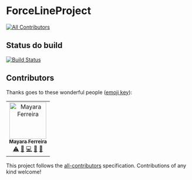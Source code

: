 # ForceLineProject
[![All Contributors](https://img.shields.io/badge/all_contributors-1-orange.svg?style=flat-square)](#contributors)

## Status do build
[![Build Status](https://travis-ci.com/lucasdlg5/ForceLineProject.svg?branch=master)](https://travis-ci.com/lucasdlg5/ForceLineProject)

## Contributors

Thanks goes to these wonderful people ([emoji key](https://allcontributors.org/docs/en/emoji-key)):

<!-- ALL-CONTRIBUTORS-LIST:START - Do not remove or modify this section -->
<!-- prettier-ignore -->
<table><tr><td align="center"><a href="https://github.com/mayaracsferreira"><img src="https://avatars0.githubusercontent.com/u/15734807?v=4" width="100px;" alt="Mayara Ferreira"/><br /><sub><b>Mayara Ferreira</b></sub></a><br /><a href="https://github.com/lucasdlg5/ForceLineProject/commits?author=mayaracsferreira" title="Tests">⚠️</a> <a href="#projectManagement-mayaracsferreira" title="Project Management">📆</a> <a href="https://github.com/lucasdlg5/ForceLineProject/commits?author=mayaracsferreira" title="Code">💻</a> <a href="#userTesting-mayaracsferreira" title="User Testing">📓</a> <a href="#maintenance-mayaracsferreira" title="Maintenance">🚧</a></td></tr></table>

<!-- ALL-CONTRIBUTORS-LIST:END -->

This project follows the [all-contributors](https://github.com/all-contributors/all-contributors) specification. Contributions of any kind welcome!